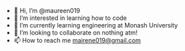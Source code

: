 - 👋 Hi, I’m @maureen019
- 👀 I’m interested in learning how to code
- 🌱 I’m currently learning engineering at Monash University
- 💞️ I’m looking to collaborate on nothing atm!
- 📫 How to reach me mairene019@gmail.com

<!---
maureen019/maureen019 is a ✨ special ✨ repository because its `README.md` (this file) appears on your GitHub profile.
You can click the Preview link to take a look at your changes.
--->
